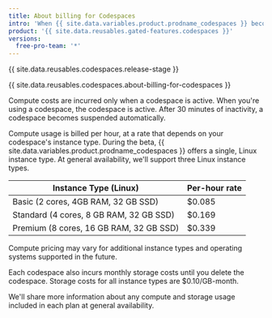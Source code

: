 ```yaml
---
title: About billing for Codespaces
intro: 'When {{ site.data.variables.product.prodname_codespaces }} becomes generally available, you will be billed for storage and compute usage.'
product: '{{ site.data.reusables.gated-features.codespaces }}'
versions:
  free-pro-team: '*'
---
```


{{ site.data.reusables.codespaces.release-stage }}

{{ site.data.reusables.codespaces.about-billing-for-codespaces }}

Compute costs are incurred only when a codespace is active. When you're using a codespace, the codespace is active. After 30 minutes of inactivity, a codespace becomes suspended automatically. 

Compute usage is billed per hour, at a rate that depends on your codespace's instance type. During the beta, {{ site.data.variables.product.prodname_codespaces }} offers a single, Linux instance type. At general availability, we'll support three Linux instance types.

| Instance Type (Linux)                   | Per-hour rate |
| --------------------------------------- | ------------- |
| Basic (2 cores, 4GB RAM, 32 GB SSD)     | $0.085        |
| Standard (4 cores, 8 GB RAM, 32 GB SSD) | $0.169        |
| Premium (8 cores, 16 GB RAM, 32 GB SSD) | $0.339        |

Compute pricing may vary for additional instance types and operating systems supported in the future.

Each codespace also incurs monthly storage costs until you delete the codespace. Storage costs for all instance types are $0.10/GB-month.

We'll share more information about any compute and storage usage included in each plan at general availability.
